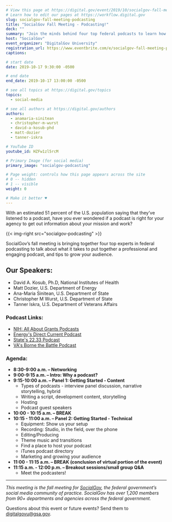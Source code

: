 ```yaml
---
# View this page at https://digital.gov/event/2019/10/socialgov-fall-meeting-podcasting
# Learn how to edit our pages at https://workflow.digital.gov
slug: socialgov-fall-meeting-podcasting
title: "SocialGov Fall Meeting - Podcasting!"
deck: ""
summary: "Join the minds behind four top federal podcasts to learn how to create, produce, and promote professional podcasts that engage with audiences."
host: "SocialGov"
event_organizer: "DigitalGov University"
registration_url: https://www.eventbrite.com/e/socialgov-fall-meeting-podcasting-registration-73999357069
captions: 

# start date
date: 2019-10-17 9:30:00 -0500

# end date
end_date: 2019-10-17 13:00:00 -0500

# see all topics at https://digital.gov/topics
topics: 
  - social-media

# see all authors at https://digital.gov/authors
authors: 
  - anamaria-sinitean
  - christopher-m-wurst
  - david-a-kosub-phd
  - matt-dozier
  - tanner-iskra

# YouTube ID
youtube_id: HZFw1zl5rcM

# Primary Image (for social media)
primary_image: "socialgov-podcasting"

# Page weight: controls how this page appears across the site
# 0 -- hidden
# 1 -- visible
weight: 0

# Make it better ♥
---
```


With an estimated 51 percent of the U.S. population saying that they’ve listened to a podcast, have you ever wondered if a podcast is right for your agency to get out information about your mission and work?

{{< img-right src="socialgov-podcasting" >}}

SocialGov’s fall meeting is bringing together four top experts in federal podcasting to talk about what it takes to put together a professional and engaging podcast, and tips to grow your audience.

## Our Speakers:

- David A. Kosub, Ph.D, National Institutes of Health
- Matt Dozier, U.S. Department of Energy
- Ana-Maria Sinitean, U.S. Department of State
- Christopher M Wurst, U.S. Department of State
- Tanner Iskra, U.S. Department of Veterans Affairs

### Podcast Links:

- [NIH: All About Grants Podcasts](https://grants.nih.gov/news/virtual-learning/podcasts.htm)
- [Energy's Direct Current Podcast](https://www.energy.gov/podcasts/direct-current-energygov-podcast) 
- [State's 22.33 Podcast](https://eca.state.gov/2233)
- [VA's Borne the Battle Podcast](https://podcasts.apple.com/us/podcast/borne-the-battle/id1171416564)

### Agenda:

* **8:30-9:00 a.m. – Networking**
* **9:00-9:15 a.m. – Intro: Why a podcast?**
* **9:15-10:00 a.m. – Panel 1: Getting Started - Content**
  * Types of podcasts - interview panel discussion, narrative storytelling, hybrid
  * Writing a script, development content, storytelling
  * Hosting
  * Podcast guest speakers
* **10:00 - 10:15 a.m. – BREAK**
* **10:15 - 11:00 a.m. – Panel 2: Getting Started - Technical**
  * Equipment: Show us your setup
  * Recording: Studio, in the field, over the phone
  * Editing/Producing
  * Theme music and transitions
  * Find a place to host your podcast
  * iTunes podcast directory
  * Marketing and growing your audience
* **11:00 - 11:15 a.m. – BREAK (conclusion of virtual portion of the event)**
* **11:15 a.m. - 12:00 p.m. – Breakout sessions/small group Q&A**
  * Meet the podcasters!

---

_This meeting is the fall meeting for [SocialGov](https://digital.gov/communities/social-media/), the federal government’s social media community of practice. SocialGov has over 1,200 members from 90+ departments and agencies across the federal government._

Questions about this event or future events? Send them to [digitalgovu@gsa.gov](mailto:digitalgovu@gsa.gov). 

